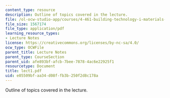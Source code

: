 ```yaml
---
content_type: resource
description: Outline of topics covered in the lecture.
file: /ol-ocw-studio-app/courses/4-461-building-technology-i-materials-and-construction-fall-2004/e05509bfaa34d08ffb3b250f2d8c178a_lect1.pdf
file_size: 1567174
file_type: application/pdf
learning_resource_types:
- Lecture Notes
license: https://creativecommons.org/licenses/by-nc-sa/4.0/
ocw_type: OCWFile
parent_title: Lecture Notes
parent_type: CourseSection
parent_uid: afe893bf-afcb-7bee-7878-4ac6e22925f1
resourcetype: Document
title: lect1.pdf
uid: e05509bf-aa34-d08f-fb3b-250f2d8c178a
---
```

Outline of topics covered in the lecture.
